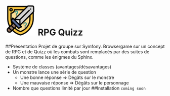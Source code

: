 # ![](public/assets/img/rpgquizz.png) RPG Quizz 

##Présentation
Projet de groupe sur Symfony.
Browsergame sur un concept de RPG et de Quizz où les combats sont remplacés par des suites de questions, comme les énigmes du Sphinx.  

* Système de classes (avantages/désavantages)
* Un monstre lance une série de question
    * Une bonne réponse => Dégâts sur le monstre
    * Une mauvaise réponse => Dégâts sur le personnage
* Nombre que questions limité par jour
##Installation
`coming soon`
